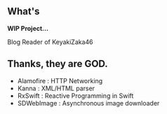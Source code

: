 ## What's

**WIP Project...**

Blog Reader of KeyakiZaka46

## Thanks, they are GOD.

- Alamofire : HTTP Networking
- Kanna : XML/HTML parser
- RxSwift : Reactive Programming in Swift
- SDWebImage : Asynchronous image downloader
